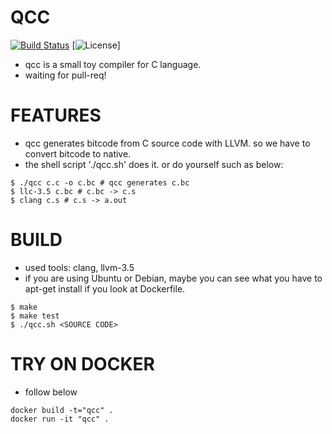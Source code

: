 # QCC
[![Build Status](https://img.shields.io/travis/maekawatoshiki/qcc.svg?style=flat-square)](https://travis-ci.org/maekawatoshiki/qcc)
[![License](http://img.shields.io/badge/license-MIT-blue.svg?style=flat-square)]

- qcc is a small toy compiler for C language.
- waiting for pull-req!

# FEATURES
- qcc generates bitcode from C source code with LLVM. so we have to convert bitcode to native.
- the shell script './qcc.sh' does it. or do yourself such as below:
```
$ ./qcc c.c -o c.bc # qcc generates c.bc
$ llc-3.5 c.bc # c.bc -> c.s
$ clang c.s # c.s -> a.out
```

# BUILD
- used tools: clang, llvm-3.5
- if you are using Ubuntu or Debian, maybe you can see what you have to apt-get install if you look at Dockerfile.
```
$ make
$ make test
$ ./qcc.sh <SOURCE CODE>
```

# TRY ON DOCKER
- follow below
```
docker build -t="qcc" .
docker run -it "qcc" .
```
